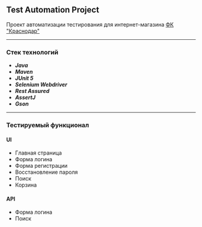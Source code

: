 ## Test Automation Project

Проект автоматизации тестирования для интернет-магазина [ФК "Краснодар"](https://shop.fckrasnodar.ru/)

---

### Стек технологий

- ***Java***
- ***Maven***
- ***JUnit 5***
- ***Selenium Webdriver***
- ***Rest Assured***
- ***AssertJ***
- ***Gson***

---

### Тестируемый функционал
#### UI

- Главная страница
- Форма логина
- Форма регистрации
- Восстановление пароля
- Поиск
- Корзина

#### API

- Форма логина
- Поиск
